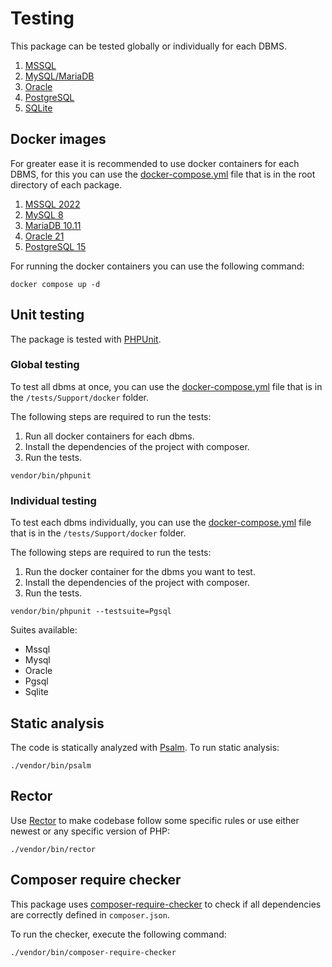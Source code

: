 # Testing

This package can be tested globally or individually for each DBMS.

1. [MSSQL](https://github.com/yiisoft/db-mssql)
2. [MySQL/MariaDB](https://github.com/yiisoft/db-mysql)
3. [Oracle](https://github.com/yiisoft/db-oracle)
4. [PostgreSQL](https://github.com/yiisoft/db-pgsql)
5. [SQLite](https://github.com/yiisoft/db-sqlite)

## Docker images

For greater ease it is recommended to use docker containers for each DBMS, for this you can use the [docker-compose.yml](https://docs.docker.com/compose/compose-file/) file that is in the root directory of each package.

1. [MSSQL 2022](https://github.com/yiisoft/db-mssql/blob/master/docker-compose.yml)
2. [MySQL 8](https://github.com/yiisoft/db-mysql/blob/master/docker-compose.yml)
3. [MariaDB 10.11](https://github.com/yiisoft/db-mysql/blob/master/docker-compose-mariadb.yml)
4. [Oracle 21](https://github.com/yiisoft/db-oracle/blob/master/docker-compose.yml)
5. [PostgreSQL 15](https://github.com/yiisoft/db-pgsql/blob/master/docker-compose.yml)

For running the docker containers you can use the following command:

```shell
docker compose up -d
```

## Unit testing

The package is tested with [PHPUnit](https://phpunit.de/).

### Global testing

To test all dbms at once, you can use the [docker-compose.yml](https://docs.docker.com/compose/compose-file/) file that is in the `/tests/Support/docker` folder.

The following steps are required to run the tests:

1. Run all docker containers for each dbms.
2. Install the dependencies of the project with composer.
3. Run the tests.

```shell
vendor/bin/phpunit
```

### Individual testing

To test each dbms individually, you can use the [docker-compose.yml](https://docs.docker.com/compose/compose-file/) file that is in the `/tests/Support/docker` folder.

The following steps are required to run the tests:

1. Run the docker container for the dbms you want to test.
2. Install the dependencies of the project with composer.
3. Run the tests.

```shell
vendor/bin/phpunit --testsuite=Pgsql
```

Suites available:
- Mssql
- Mysql
- Oracle
- Pgsql
- Sqlite

## Static analysis

The code is statically analyzed with [Psalm](https://psalm.dev/). To run static analysis:

```shell
./vendor/bin/psalm
```

## Rector

Use [Rector](https://github.com/rectorphp/rector) to make codebase follow some specific rules or use either newest or any specific version of PHP: 

```shell
./vendor/bin/rector
```

## Composer require checker

This package uses [composer-require-checker](https://github.com/maglnet/ComposerRequireChecker) to check if all dependencies are correctly defined in `composer.json`.

To run the checker, execute the following command:

```shell
./vendor/bin/composer-require-checker
```
